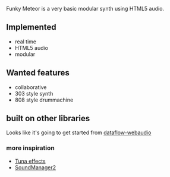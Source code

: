 Funky Meteor is a very basic modular synth using HTML5 audio.


## Implemented

* real time
* HTML5 audio
* modular


## Wanted features

* collaborative
* 303 style synth
* 808 style drummachine



## built on other libraries

Looks like it's going to get started from 
[dataflow-webaudio](https://github.com/forresto/dataflow-webaudio)


### more inspiration
* [Tuna effects](https://github.com/Dinahmoe/tuna)
* [SoundManager2](https://github.com/scottschiller/soundmanager2/)
